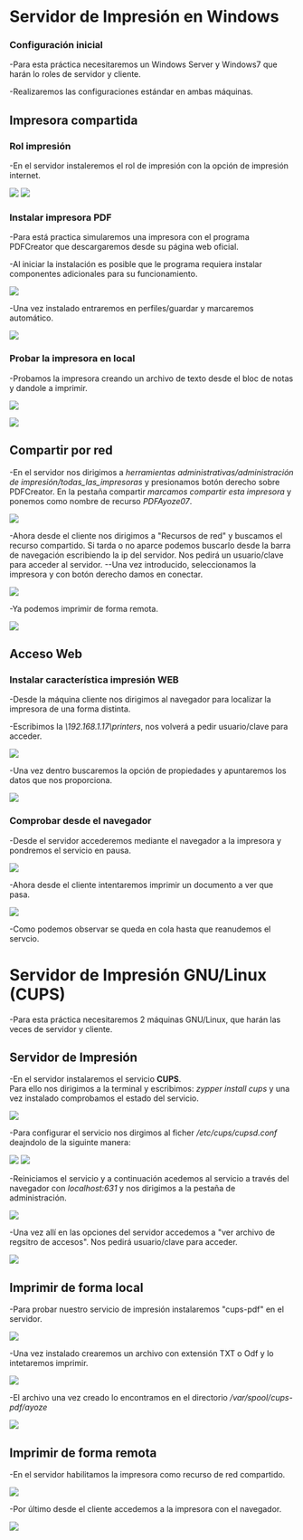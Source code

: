 # Servidor de Impresión en Windows

### Configuración inicial

-Para esta práctica necesitaremos un Windows Server y Windows7 que harán lo roles de servidor y cliente.

-Realizaremos las configuraciones estándar en ambas máquinas.

## Impresora compartida

 ### Rol impresión

 -En el servidor instaleremos el rol de impresión con la opción de impresión internet.

 ![](1.JPG)
 ![](2.JPG)

 ### Instalar impresora PDF

 -Para está practica simularemos una impresora con el programa PDFCreator que descargaremos desde su página web oficial.

 -Al iniciar la instalación es posible que le programa requiera instalar componentes adicionales para su funcionamiento.

 ![](3.JPG)

 -Una vez instalado entraremos en perfiles/guardar y marcaremos automático.

  ![](4.JPG)

  ### Probar la impresora en local

  -Probamos la impresora creando un archivo de texto desde el bloc de notas y dandole a imprimir.

  ![](5.JPG)

  ![](6.JPG)

  ## Compartir por red

  -En el servidor nos dirigimos a *herramientas administrativas/administración de impresión/todas_las_impresoras* y presionamos botón derecho sobre PDFCreator. En la pestaña compartir *marcamos compartir esta impresora* y ponemos como nombre de recurso *PDFAyoze07*.

  ![](10.JPG)

  -Ahora desde el cliente nos dirigimos a "Recursos de red" y buscamos el recurso compartido. Si tarda o no aparce podemos buscarlo desde la barra de navegación escribiendo la ip del servidor.
  Nos pedirá un usuario/clave para acceder al servidor.   --Una vez introducido, seleccionamos la impresora y con botón derecho damos en conectar.

  ![](11.JPG)

  -Ya podemos imprimir de forma remota.

  ![](12.JPG)

  ## Acceso Web

  ### Instalar característica impresión WEB

  -Desde la máquina cliente nos dirigimos al navegador para localizar la impresora de una forma distinta.

  -Escribimos la *\\192.168.1.17\printers*, nos volverá a pedir usuario/clave para acceder.

  ![](13.JPG)

  -Una vez dentro buscaremos la opción de propiedades y apuntaremos los datos que nos proporciona.

 ![](14.JPG)  

### Comprobar desde el navegador

-Desde el servidor accederemos mediante el navegador a la impresora y pondremos el servicio en pausa.

![](15.JPG)  

-Ahora desde el cliente intentaremos imprimir un documento a ver que pasa.

![](16.JPG)  

-Como podemos observar se queda en cola hasta que reanudemos el servcio.

# Servidor de Impresión GNU/Linux (CUPS)

-Para esta práctica necesitaremos 2 máquinas GNU/Linux, que harán las veces de servidor y cliente.

## Servidor de Impresión

-En el servidor instalaremos el servicio **CUPS**.  
Para ello nos dirigimos a la terminal y escribimos:
*zypper install cups* y una vez instalado comprobamos el estado del servicio.

![](21.JPG)

-Para configurar el servicio nos dirgimos al ficher */etc/cups/cupsd.conf* deajndolo de la siguinte manera:

![](22.JPG)
![](23.JPG)

-Reiniciamos el servicio y a continuación acedemos al servicio a través del navegador con *localhost:631* y nos dirigimos a la pestaña de administración.

![](24.JPG)

-Una vez allí en las opciones del servidor accedemos a "ver archivo de regsitro de accesos".
Nos pedirá usuario/clave para acceder.

![](25.JPG)

## Imprimir de forma local

-Para probar nuestro servicio de impresión instalaremos "cups-pdf" en el servidor.

![](26.JPG)

-Una vez instalado crearemos un archivo con extensión TXT o Odf y lo intetaremos imprimir.

![](27.JPG)

-El archivo una vez creado lo encontramos en el directorio
*/var/spool/cups-pdf/ayoze*

![](28.JPG)

## Imprimir de forma remota

-En el servidor habilitamos la impresora como recurso de red compartido.

![](30.JPG)

-Por último desde el cliente accedemos a la impresora con el navegador.

![](31.JPG)
